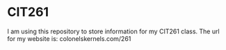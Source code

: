 # CIT261
I am using this repository to store information for my CIT261 class.
The url for my website is: colonelskernels.com/261